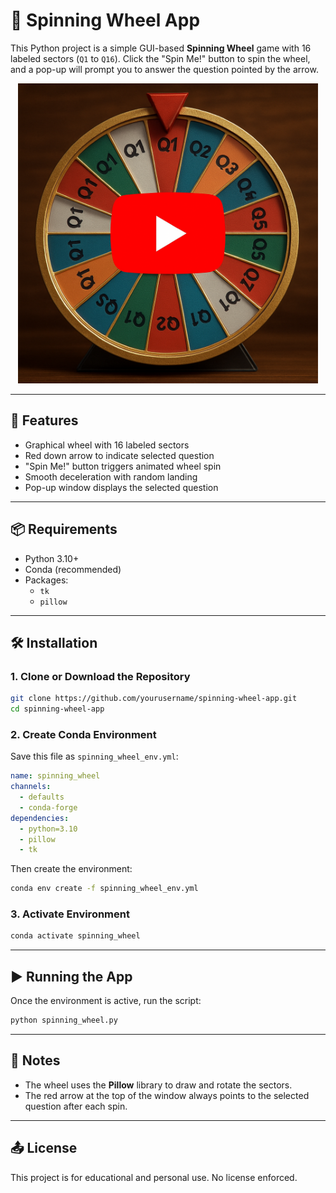 # 🎡 Spinning Wheel App

This Python project is a simple GUI-based **Spinning Wheel** game with 16 labeled sectors (`Q1` to `Q16`). Click the "Spin Me!" button to spin the wheel, and a pop-up will prompt you to answer the question pointed by the arrow.

<p align="center">
  <a href="https://www.youtube.com/watch?v=L9rrCugr63A">
    <img src="video_thumbnail.png" alt="Watch the demo" width="480">
  </a>
</p>


---

## 🧰 Features

- Graphical wheel with 16 labeled sectors
- Red down arrow to indicate selected question
- "Spin Me!" button triggers animated wheel spin
- Smooth deceleration with random landing
- Pop-up window displays the selected question

---

## 📦 Requirements

- Python 3.10+
- Conda (recommended)
- Packages:
  - `tk`
  - `pillow`

---

## 🛠 Installation

### 1. Clone or Download the Repository
```bash
git clone https://github.com/yourusername/spinning-wheel-app.git
cd spinning-wheel-app
```

### 2. Create Conda Environment
Save this file as `spinning_wheel_env.yml`:
```yaml
name: spinning_wheel
channels:
  - defaults
  - conda-forge
dependencies:
  - python=3.10
  - pillow
  - tk
```

Then create the environment:
```bash
conda env create -f spinning_wheel_env.yml
```

### 3. Activate Environment
```bash
conda activate spinning_wheel
```

---

## ▶️ Running the App

Once the environment is active, run the script:
```bash
python spinning_wheel.py
```

---

## 📌 Notes

- The wheel uses the **Pillow** library to draw and rotate the sectors.
- The red arrow at the top of the window always points to the selected question after each spin.

---

## 📤 License

This project is for educational and personal use. No license enforced.
